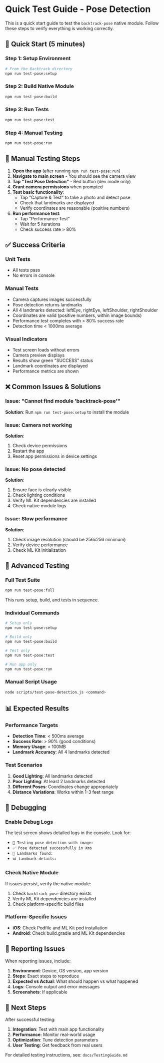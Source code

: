 # Quick Test Guide - Pose Detection

This is a quick start guide to test the `backtrack-pose` native module. Follow these steps to verify everything is working correctly.

## 🚀 Quick Start (5 minutes)

### Step 1: Setup Environment

```bash
# From the Backtrack directory
npm run test-pose:setup
```

### Step 2: Build Native Module

```bash
npm run test-pose:build
```

### Step 3: Run Tests

```bash
npm run test-pose:test
```

### Step 4: Manual Testing

```bash
npm run test-pose:run
```

## 📱 Manual Testing Steps

1. **Open the app** (after running `npm run test-pose:run`)
2. **Navigate to main screen** - You should see the camera view
3. **Tap "Test Pose Detection"** - Red button (dev mode only)
4. **Grant camera permissions** when prompted
5. **Test basic functionality**:
   - Tap "Capture & Test" to take a photo and detect pose
   - Check that landmarks are displayed
   - Verify coordinates are reasonable (positive numbers)
6. **Run performance test**:
   - Tap "Performance Test"
   - Wait for 5 iterations
   - Check success rate > 80%

## ✅ Success Criteria

### Unit Tests

- All tests pass
- No errors in console

### Manual Tests

- Camera captures images successfully
- Pose detection returns landmarks
- All 4 landmarks detected: leftEye, rightEye, leftShoulder, rightShoulder
- Coordinates are valid (positive numbers, within image bounds)
- Performance test completes with > 80% success rate
- Detection time < 1000ms average

### Visual Indicators

- Test screen loads without errors
- Camera preview displays
- Results show green "SUCCESS" status
- Landmark coordinates are displayed
- Performance metrics are shown

## ❌ Common Issues & Solutions

### Issue: "Cannot find module 'backtrack-pose'"

**Solution**: Run `npm run test-pose:setup` to install the module

### Issue: Camera not working

**Solution**:

1. Check device permissions
2. Restart the app
3. Reset app permissions in device settings

### Issue: No pose detected

**Solution**:

1. Ensure face is clearly visible
2. Check lighting conditions
3. Verify ML Kit dependencies are installed
4. Check native module logs

### Issue: Slow performance

**Solution**:

1. Check image resolution (should be 256x256 minimum)
2. Verify device performance
3. Check ML Kit initialization

## 🔧 Advanced Testing

### Full Test Suite

```bash
npm run test-pose:full
```

This runs setup, build, and tests in sequence.

### Individual Commands

```bash
# Setup only
npm run test-pose:setup

# Build only
npm run test-pose:build

# Test only
npm run test-pose:test

# Run app only
npm run test-pose:run
```

### Manual Script Usage

```bash
node scripts/test-pose-detection.js <command>
```

## 📊 Expected Results

### Performance Targets

- **Detection Time**: < 500ms average
- **Success Rate**: > 90% (good conditions)
- **Memory Usage**: < 100MB
- **Landmark Accuracy**: All 4 landmarks detected

### Test Scenarios

1. **Good Lighting**: All landmarks detected
2. **Poor Lighting**: At least 2 landmarks detected
3. **Different Poses**: Coordinates change appropriately
4. **Distance Variations**: Works within 1-3 feet range

## 🐛 Debugging

### Enable Debug Logs

The test screen shows detailed logs in the console. Look for:

- `🧪 Testing pose detection with image:`
- `✅ Pose detected successfully in Xms`
- `📍 Landmarks found:`
- `📊 Landmark details:`

### Check Native Module

If issues persist, verify the native module:

1. Check `backtrack-pose` directory exists
2. Verify ML Kit dependencies are installed
3. Check platform-specific build files

### Platform-Specific Issues

- **iOS**: Check Podfile and ML Kit pod installation
- **Android**: Check build.gradle and ML Kit dependencies

## 📝 Reporting Issues

When reporting issues, include:

1. **Environment**: Device, OS version, app version
2. **Steps**: Exact steps to reproduce
3. **Expected vs Actual**: What should happen vs what happened
4. **Logs**: Console output and error messages
5. **Screenshots**: If applicable

## 🎯 Next Steps

After successful testing:

1. **Integration**: Test with main app functionality
2. **Performance**: Monitor real-world usage
3. **Optimization**: Tune detection parameters
4. **User Testing**: Get feedback from real users

For detailed testing instructions, see: `docs/TestingGuide.md`
